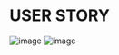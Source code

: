 # USER STORY
![image](https://user-images.githubusercontent.com/59414764/111076725-d4337a80-8530-11eb-826e-51995f08a5e8.png)
![image](https://user-images.githubusercontent.com/59414764/111076748-eca39500-8530-11eb-91a0-92014a0b9d60.png)

